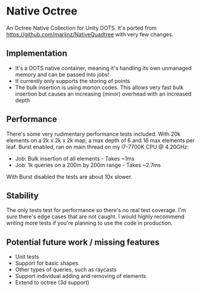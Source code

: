 # Native Octree
An Octree Native Collection for Unity DOTS. It's ported from https://github.com/marijnz/NativeQuadtree with very few changes.

## Implementation
- It's a DOTS native container, meaning it's handling its own unmanaged memory and can be passed into jobs!
- It currently only supports the storing of points
- The bulk insertion is using morton codes. This allows very fast bulk insertion but causes an increasing (minor) overhead with an increased depth

## Performance
There's some very rudimentary performance tests included. With 20k elements on a 2k x 2k x 2k map, a max depth of 6 and 16 max elements per leaf. Burst enabled, ran on main thread on my i7-7700K CPU @ 4.20GHz:</br>

- Job: Bulk insertion of all elements - Takes ~1ms
- Job: 1k queries on a 200m by 200m range - Takes ~2.7ms

With Burst disabled the tests are about 10x slower.

## Stability
The only tests test for performance so there's no real test coverage. I'm sure there's edge cases that are not caught. I would highly recommend writing more tests if you're planning to use the code in production.

## Potential future work / missing features
- Unit tests
- Support for basic shapes
- Other types of queries, such as raycasts
- Support individual adding and removing of elements
- Extend to octree (3d support)
